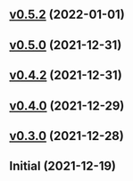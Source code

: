 
<a name="v0.5.2"></a>
## [v0.5.2](https://github.com/evensolberg/id3tag/compare/v0.5.0...v0.5.2) (2022-01-01)


<a name="v0.5.0"></a>
## [v0.5.0](https://github.com/evensolberg/id3tag/compare/v0.4.2...v0.5.0) (2021-12-31)


<a name="v0.4.2"></a>
## [v0.4.2](https://github.com/evensolberg/id3tag/compare/v0.4.0...v0.4.2) (2021-12-31)


<a name="v0.4.0"></a>
## [v0.4.0](https://github.com/evensolberg/id3tag/compare/v0.3.0...v0.4.0) (2021-12-29)


<a name="v0.3.0"></a>
## [v0.3.0](https://github.com/evensolberg/id3tag/compare/Initial...v0.3.0) (2021-12-28)


<a name="Initial"></a>
## Initial (2021-12-19)


